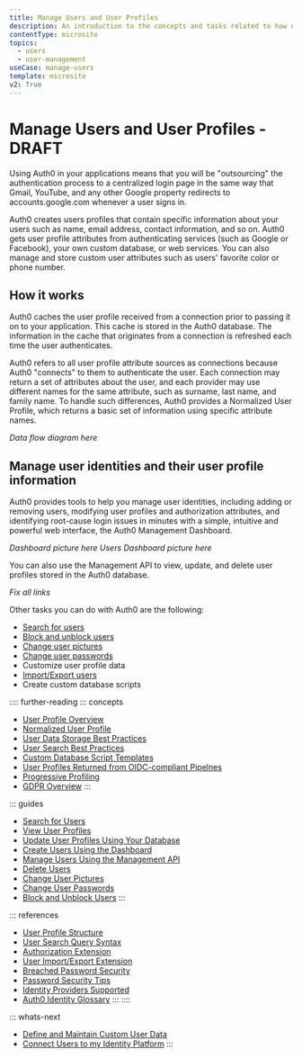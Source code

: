 ```yaml
---
title: Manage Users and User Profiles
description: An introduction to the concepts and tasks related to how Auth0 helps you manage your users and their profile information. 
contentType: microsite
topics:
  - users
  - user-management
useCase: manage-users
template: microsite
v2: True
---
```


# Manage Users and User Profiles - DRAFT

Using Auth0 in your applications means that you will be "outsourcing" the authentication process to a centralized login page in the same way that Gmail, YouTube, and any other Google property redirects to accounts.google.com whenever a user signs in. 

Auth0 creates users profiles that contain specific information about your users such as name, email address, contact information, and so on. Auth0 gets user profile attributes from authenticating services (such as Google or Facebook), your own custom database, or web services. You can also manage and store custom user attributes such as users' favorite color or phone number. 

## How it works

Auth0 caches the user profile received from a connection prior to passing it on to your application. This cache is stored in the Auth0 database. The information in the cache that originates from a connection is refreshed each time the user authenticates.

Auth0 refers to all user profile attribute sources as connections because Auth0 "connects" to them to authenticate the user. Each connection may return a set of attributes about the user, and each provider may use different names for the same attribute, such as surname, last name, and family name. To handle such differences, Auth0 provides a Normalized User Profile, which returns a basic set of information using specific attribute names.

*Data flow diagram here*

## Manage user identities and their user profile information

Auth0 provides tools to help you manage user identities, including adding or removing users, modifying user profiles and authorization attributes, and identifying root-cause login issues in minutes with a simple, intuitive and powerful web interface, the Auth0 Management Dashboard. 

*Dashboard picture here*
*Users Dashboard picture here*

You can also use the Management API to view, update, and delete user profiles stored in the Auth0 database.

*Fix all links*

Other tasks you can do with Auth0 are the following:

* [Search for users](/users/search/v3)
* [Block and unblock users](/user-profile/block-and-unblock-users)
* [Change user pictures](/user-profile/change-user-pictures)
* [Change user passwords](/connections/database/password-change)
* Customize user profile data
* [Import/Export users](/extensions/user-import-export)
* Create custom database scripts

:::: further-reading
::: concepts
  * [User Profile Overview](/user-profile/overview-user-profile)
  * [Normalized User Profile](/user-profile/normalized/auth0)
  * [User Data Storage Best Practices](/user-profile/user-data-storage-best-practices)
  * [User Search Best Practices](/users/search/best-practices)
  * [Custom Database Script Templates](/connections/database/custom-db/templates)
  * [User Profiles Returned from OIDC-compliant Pipelnes](/user-profile/normalized/oidc)
  * [Progressive Profiling](/user-profile/progressive-profiling)
  * [GDPR Overview](/compliance/overview-gdpr)
:::

::: guides
  * [Search for Users](/users/search/v3)
  * [View User Profiles](/user-profile/view-users)
  * [Update User Profiles Using Your Database](/user-profile/update-user-profiles-using-your-database)
  * [Create Users Using the Dashboard](/dashboard/create-users)
  * [Manage Users Using the Management API](/user-profile/manage-users-using-the-management-api)
  * [Delete Users](/user-profile/delete-users)
  * [Change User Pictures](/user-profile/change-user-pictures)
  * [Change User Passwords](/connections/database/password-change)
  * [Block and Unblock Users](/user-profile/block-and-unblock-users)
  :::

::: references
  * [User Profile Structure](/user-profile/user-profile-structure)
  * [User Search Query Syntax](/search/v3/query-syntax)
  * [Authorization Extension](/extensions/authorization-extension/v2)
  * [User Import/Export Extension](/extensions/user-import-export)
  * [Breached Password Security](/anomaly-detection/breached-passwords)
  * [Password Security Tips](/anomaly-detection/password-security-tips)
  * [Identity Providers Supported](/identityproviders)
  * [Auth0 Identity Glossary](https://auth0.com/identity-glossary)
:::
::::

::: whats-next

* [Define and Maintain Custom User Data](/microsites/manage-my-users/define-maintain-custom-user-data)
* [Connect Users to my Identity Platform](/microsites/manage-my-users/connect-users-to-my-identity-platform)
:::